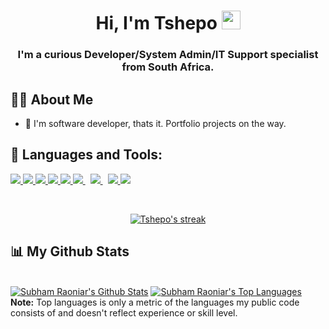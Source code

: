 <!-- <a href="#"><img width="100%" height="auto" src="https://i.imgur.com/iXuL1HG.png" height="175px"/></a> -->

<h1 align="center">Hi, I'm Tshepo <img src="https://raw.githubusercontent.com/MartinHeinz/MartinHeinz/master/wave.gif" width="30px"></h1>
<h3 align="center">I'm a curious Developer/System Admin/IT Support specialist from South Africa.</h3>


## 🙋‍♂️ About Me
- 🏢 I'm software developer, thats it. Portfolio projects on the way.


## 🚀 Languages and Tools:

<p align="left"> 
    <a href="https://developer.mozilla.org/en-US/docs/Web/JavaScript" target="_blank"> <img src="https://img.icons8.com/color/48/000000/javascript.png"/> </a> 
    <a href="https://www.w3.org/html/" target="_blank"> <img src="https://img.icons8.com/color/48/000000/html-5.png"/> </a> 
    <a href="https://www.w3schools.com/css/" target="_blank"> <img src="https://img.icons8.com/color/48/000000/css3.png"/> </a> 
    <a href="https://getbootstrap.com" target="_blank"> <img src="https://img.icons8.com/color/48/000000/bootstrap.png"/> </a> 
    <a href="https://www.python.org" target="_blank"> <img src="https://img.icons8.com/color/48/000000/python.png"/> </a> 
    <a style="padding-right:8px;" href="https://nodejs.org" target="_blank"> <img src="https://img.icons8.com/color/48/000000/nodejs.png"/> </a> 
    <a style="padding-right:8px;" href="https://www.mysql.com/" target="_blank"> <img src="https://img.icons8.com/fluent/50/000000/mysql-logo.png"/> </a>
    <a href="https://git-scm.com/" target="_blank"> <img src="https://img.icons8.com/color/48/000000/git.png"/> </a>
    <a href="https://www.djangoproject.com/" target="_blank"> <img src="https://img.icons8.com/color/96/000000/django.png"/></a>

</p>

<br/>

<p align="center">
    <a href="https://github.com/tshepomcode/github-readme-streak-stats">
        <img title="🔥 Get streak stats for your profile at git.io/streak-stats" alt="Tshepo's streak" src="https://github-readme-streak-stats.herokuapp.com/?user=tshepomcode&theme=black-ice&hide_border=true&stroke=0000&background=060A0CD0"/>
    </a>
</p>

## 📊 My Github Stats

  <br/>
    <a href="https://github.com/tshepomcode/github-readme-stats"><img alt="Subham Raoniar's Github Stats" src="https://github-readme-stats.vercel.app/api?username=tshepomcode&show_icons=true&count_private=true&theme=react&hide_border=true&bg_color=0D1117" /></a>
  <a href="https://github.com/tshepomcode/github-readme-stats"><img alt="Subham Raoniar's Top Languages" src="https://github-readme-stats.vercel.app/api/top-langs/?username=tshepomcode&langs_count=8&count_private=true&layout=compact&theme=react&hide_border=true&bg_color=0D1117" /></a>
  <br/>
  <b>Note:</b> Top languages is only a metric of the languages my public code consists of and doesn't reflect experience or skill level.


<br/>
<br/>
